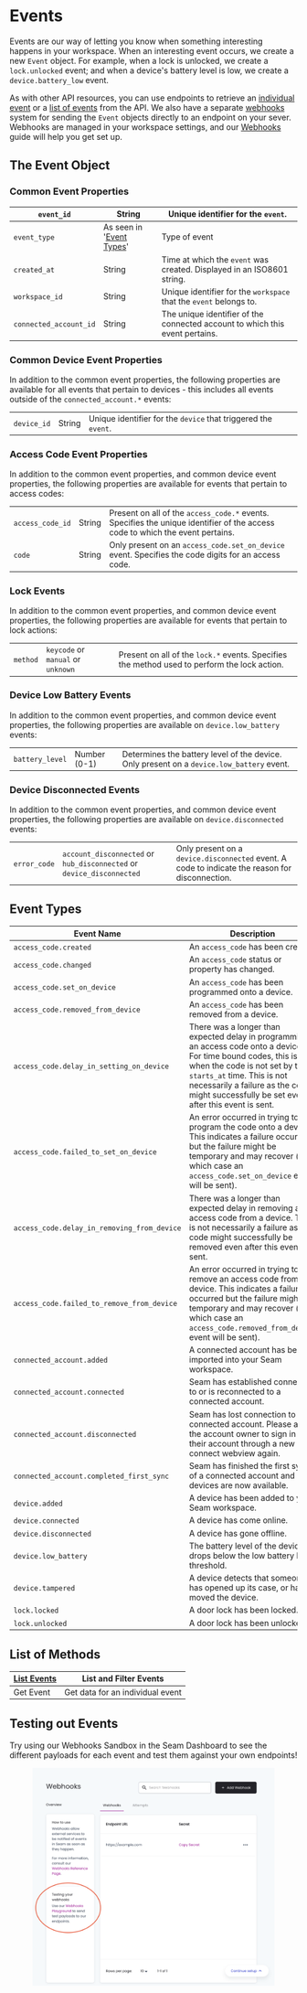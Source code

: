 # Events

Events are our way of letting you know when something interesting happens in your workspace. When an interesting event occurs, we create a new `Event` object. For example, when a lock is unlocked, we create a `lock.unlocked` event; and when a device's battery level is low, we create a `device.battery_low` event.

As with other API resources, you can use endpoints to retrieve an [individual event](get-an-event.md) or a [list of events](list-events.md) from the API. We also have a separate [webhooks](../../core-concepts/webhooks.md) system for sending the `Event` objects directly to an endpoint on your sever. Webhooks are managed in your workspace settings, and our [Webhooks](../../core-concepts/webhooks.md) guide will help you get set up.

## The Event Object

### Common Event Properties

| `event_id`             | String                                     | Unique identifier for the `event`.                                           |
| ---------------------- | ------------------------------------------ | ---------------------------------------------------------------------------- |
| `event_type`           | As seen in '[Event Types](./#event-types)' | Type of event                                                                |
| `created_at`           | String                                     | Time at which the `event` was created. Displayed in an ISO8601 string.       |
| `workspace_id`         | String                                     | Unique identifier for the `workspace` that the `event` belongs to.           |
| `connected_account_id` | String                                     | The unique identifier of the connected account to which this event pertains. |

### Common Device Event Properties

In addition to the common event properties, the following properties are available for all events that pertain to devices - this includes all events outside of the `connected_account.*` events:

|             |        |                                                                |
| ----------- | ------ | -------------------------------------------------------------- |
| `device_id` | String | Unique identifier for the `device` that triggered the `event`. |

### Access Code Event Properties

In addition to the common event properties, and common device event properties, the following properties are available for events that pertain to access codes:

|                  |        |                                                                                                                               |
| ---------------- | ------ | ----------------------------------------------------------------------------------------------------------------------------- |
| `access_code_id` | String | Present on all of the `access_code.*` events. Specifies the unique identifier of the access code to which the event pertains. |
| `code`           | String | Only present on an `access_code.set_on_device` event. Specifies the code digits for an access code.                           |

### Lock Events

In addition to the common event properties, and common device event properties, the following properties are available for events that pertain to lock actions:

|          |                                    |                                                                                              |
| -------- | ---------------------------------- | -------------------------------------------------------------------------------------------- |
| `method` | `keycode` or `manual` or `unknown` | Present on all of the `lock.*` events. Specifies the method used to perform the lock action. |

### Device Low Battery Events

In addition to the common event properties, and common device event properties, the following properties are available on `device.low_battery` events:

|                 |              |                                                                                           |
| --------------- | ------------ | ----------------------------------------------------------------------------------------- |
| `battery_level` | Number (0-1) | Determines the battery level of the device. Only present on a `device.low_battery` event. |

### Device Disconnected Events

In addition to the common event properties, and common device event properties, the following properties are available on `device.disconnected` events:

|              |                                                                       |                                                                                                 |
| ------------ | --------------------------------------------------------------------- | ----------------------------------------------------------------------------------------------- |
| `error_code` | `account_disconnected` or `hub_disconnected` or `device_disconnected` | Only present on a `device.disconnected` event. A code to indicate the reason for disconnection. |

## Event Types

| Event Name                                  | Description                                                                                                                                                                                                                                                                      |
| ------------------------------------------- | -------------------------------------------------------------------------------------------------------------------------------------------------------------------------------------------------------------------------------------------------------------------------------- |
| `access_code.created`                       | An `access_code` has been created                                                                                                                                                                                                                                                |
| `access_code.changed`                       | An `access_code` status or property has changed.                                                                                                                                                                                                                                 |
| `access_code.set_on_device`                 | An `access_code` has been programmed onto a device.                                                                                                                                                                                                                              |
| `access_code.removed_from_device`           | An `access_code` has been removed from a device.                                                                                                                                                                                                                                 |
| `access_code.delay_in_setting_on_device`    | There was a longer than expected delay in programming an access code onto a device.  For time bound codes, this is sent when the code is not set by the `starts_at` time. This is not necessarily a failure as the code might successfully be set even after this event is sent. |
| `access_code.failed_to_set_on_device`       | An error occurred in trying to program the code onto a device. This indicates a failure occurred but the failure might be temporary and may recover (in which case an `access_code.set_on_device` event will be sent).                                                           |
| `access_code.delay_in_removing_from_device` | There was a longer than expected delay in removing an access code from a device.  This is not necessarily a failure as the code might successfully be removed even after this event is sent.                                                                                     |
| `access_code.failed_to_remove_from_device`  | An error occurred in trying to remove an access code from a device. This indicates a failure occurred but the failure might be temporary and may recover (in which case an `access_code.removed_from_device` event will be sent).                                                |
| `connected_account.added`                   | A connected account has been imported into your Seam workspace.                                                                                                                                                                                                                  |
| `connected_account.connected`               | Seam has established connection to or is reconnected to a connected account.                                                                                                                                                                                                     |
| `connected_account.disconnected`            | Seam has lost connection to a connected account. Please ask the account owner to sign in to their account through a new connect webview again.                                                                                                                                   |
| `connected_account.completed_first_sync`    | Seam has finished the first sync of a connected account and devices are now available.                         |
| `device.added`                              | A device has been added to your Seam workspace.                                                                                                                                                                                                                                  |
| `device.connected`                          | A device has come online.                                                                                                                                                                                                                                                        |
| `device.disconnected`                       | A device has gone offline.                                                                                                                                                                                                                                                       |
| `device.low_battery`                        | The battery level of the device drops below the low battery level threshold.                                                                                                                                                                                                     |
| `device.tampered`                           | A device detects that someone has opened up its case, or has moved the device.                                                                                                                                                                                                   |
| `lock.locked`                               | A door lock has been locked.                                                                                                                                                                                                                                                     |
| `lock.unlocked`                             | A door lock has been unlocked.                                                                                                                                                                                                                                                   |

## List of Methods

| [List Events ](list-events.md) | List and Filter Events           |
| ------------------------------ | -------------------------------- |
| Get Event                      | Get data for an individual event |

## Testing out Events

Try using our Webhooks Sandbox in the Seam Dashboard to see the different payloads for each event and test them against your own endpoints!

<figure><img src="../../.gitbook/assets/Screen Shot 2022-09-01 at 9.38.05 AM.png" alt=""><figcaption></figcaption></figure>
